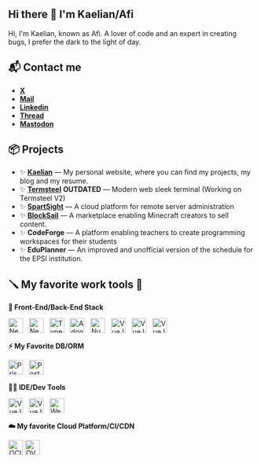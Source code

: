 ## Hi there 👋 I'm Kaelian/Afi

Hi, I'm Kaelian, known as Afi. A lover of code and an expert in creating bugs, I prefer the dark to the light of day.

## 📬 Contact me

- **[X](https://x.com/kaelianbaudelet)**
- **[Mail](mailto:contact@kaelian.dev)**
- **[Linkedin](https://www.linkedin.com/in/kaelianbaudelet)**
- **[Thread](https://www.threads.net/@kaelian.baudelet)**
- **[Mastodon](https://mastodon.social/kaelian)**

## 📦 Projects

- ✨ **[Kaelian](https://kaelian.dev)** — My personal website, where you can find my projects, my blog and my resume.
- ✨ **[Termsteel](https://github.com/afi-dev/Termsteel)** **OUTDATED** — Modern web sleek terminal (Working on Termsteel V2)
- ✨ **[SpartSight](https://spartsight.com)** — A cloud platform for remote server administration
- ✨ **[BlockSail](https://blocksail.xyz)** — A marketplace enabling Minecraft creators to sell content.
- ✨ **CodeForge** — A platform enabling teachers to create programming workspaces for their students
- ✨ **EduPlanner** — An improved and unofficial version of the schedule for the EPSI institution.


## 🪛 My favorite work tools 💖

**🔮 Front-End/Back-End Stack**


<img src="https://github.com/user-attachments/assets/38ac6555-a3ca-4056-9362-13bc7ca5e079" alt="NextJS" height="30">
&nbsp;
<img src="https://github.com/user-attachments/assets/a187b61d-273f-4cd7-a8df-da224483a0ca" alt="NextJS"  height="30">
&nbsp;
<img src="https://github.com/user-attachments/assets/ba42bff0-6dfa-45a0-b260-076e69ceb9cf" alt="TypeScript" height="30">
&nbsp;
<img src="https://github.com/user-attachments/assets/dc90fdd1-2d68-4378-a32e-e885c03c3a09" alt="AdonisJS" height="30">
&nbsp;
<img src="https://github.com/user-attachments/assets/dc23fbcc-d1e1-4f47-beb8-d5ea45c48a9e" alt="NuxtJS" height="30">
&nbsp;
<img src="https://github.com/user-attachments/assets/0880c42a-1604-4d27-923f-6d1f5e63b5ed" alt="VueJS" height="30">
&nbsp;
<img src="https://github.com/user-attachments/assets/2c702b40-886b-4d86-8bff-6d51f26a1a58" alt="VueJS" height="30">
&nbsp;
<img src="https://github.com/user-attachments/assets/50eac214-1b06-43d0-9b90-bf01487f51fd" alt="VueJS" height="30">
&nbsp;

**⚡ My Favorite DB/ORM**

<img src="https://github.com/user-attachments/assets/b5d35014-df4f-4904-8190-e6be80dcdc67" alt="Prisma" height="30">
&nbsp;
<img src="https://github.com/user-attachments/assets/73fdac4b-8738-4d02-8b4b-5237f01add89" alt="PostgresSQL" height="30">
&nbsp;



**👨‍💻 IDE/Dev Tools**

<img src="https://github.com/user-attachments/assets/d24a721e-6d23-48a6-97d5-8fd82a4c0e56" alt="VueJS" height="30">
&nbsp;
<img src="https://github.com/user-attachments/assets/b3fe2330-8477-4f37-bffe-f7b73b4b16b0" alt="VueJS" height="30">
&nbsp;
<img src="https://github.com/user-attachments/assets/f3dd5052-f0df-4ed2-9df0-72b4e08d95ed" alt="Wevstorm" height="30">
&nbsp;

**☁️ My favorite Cloud Platform/CI/CDN**

<img src="https://github.com/user-attachments/assets/3dcc4f45-eb0d-48bd-b482-209ecaf7425b" alt="OCI" height="30">
<img src="https://github.com/user-attachments/assets/1dbb1fca-80ab-4d4a-bf88-1fdcaf66f5e8" alt="OVH" height="30">


